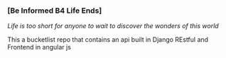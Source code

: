 ### [Be Informed B4 Life Ends]

*Life is too short for anyone to wait to discover the wonders of this world*

This a bucketlist repo that contains an api built in Django REstful and Frontend in angular js
